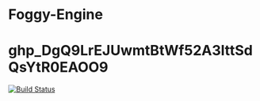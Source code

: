 # Foggy-Engine
# 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

[![Build Status](https://travis-ci.com/MrSinho/Foggy-Engine.svg?token=WEQzvPex7Gf2cPScBckx&branch=main)](https://travis-ci.com/MrSinho/Foggy-Engine)